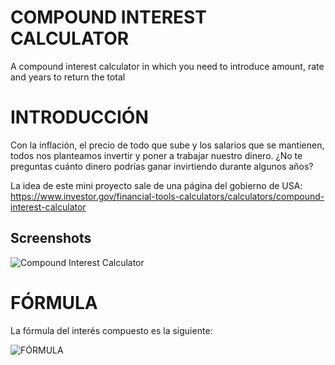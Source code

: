 # COMPOUND INTEREST CALCULATOR

A compound interest calculator in which you need to introduce amount, rate and years to return the total

# INTRODUCCIÓN

Con la inflación, el precio de todo que sube y los salarios que se mantienen, todos nos planteamos invertir y poner a trabajar nuestro dinero. ¿No te preguntas cuánto dinero podrías ganar invirtiendo durante algunos años?

La idea de este mini proyecto sale de una página del gobierno de USA:
https://www.investor.gov/financial-tools-calculators/calculators/compound-interest-calculator






## Screenshots

![Compound Interest Calculator](https://i.ibb.co/2cQgGdj/INVESTUSA.png)

# FÓRMULA
La fórmula del interés compuesto es la siguiente:


![FÓRMULA](https://ikiwi.net.ar/wp-content/uploads/formula-interes-compuesto.png)
